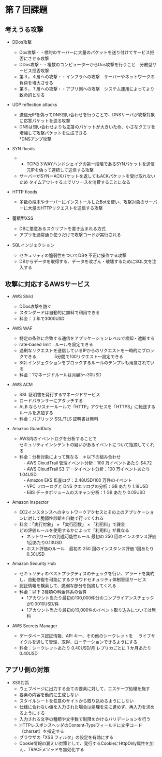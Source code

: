 # 第７回課題 #
## 考えうる攻撃 ##
- DDos攻撃
  - Dos攻撃・・標的のサーバーに大量のパケットを送り付けてサービス拒否にさせる攻撃
  - DDos攻撃・・複数のコンピューターからDos攻撃を行うこと　分散型サービス拒否攻撃
  - 第３，４層への攻撃・・インフラへの攻撃　サーバーやネットワークの負荷を増大させる
  - 第６，７層への攻撃・・アプリ側への攻撃　システム運用によってより致命的となる

- UDP reflection attacks
  - 送信元IPを偽ってDNS問い合わせを行うことで、DNSサーバが攻撃対象に応答パケットを送る攻撃
  - DNSは問い合わせよりも応答のパケットが大きいため、小さなクエリを増幅して攻撃パケットを生成できる  
    *DNSアンプ攻撃

- SYN floods
  - - TCPの３WAYハンドシェイクの第一段階であるSYNパケットを送信元IPを偽って連続して送信する攻撃
  - サーバーがSYNーACKパケットを返してもACKパケットを受け取れないため
    タイムアウトするまでリソースを消費することになる

- HTTP floods
  - 多数の端末やサーバーにインストールしたBotを使い、攻撃対象のサーバーに大量のHTTPリクエストを送信する攻撃

- 蓄積型XSS
  - DBに悪意あるスクリプトを書き込まれる方式
  - アプリを通常通り使うだけで攻撃コードが実行される

- SQLインジェクション
  - セキュリティの脆弱性をついてDBを不正に操作する攻撃
  - DBからデータを取得する、データを改ざん・破壊するためにSQL文を注入する

## 攻撃に対応するAWSサービス ##
- AWS Shild
  - DDos攻撃を防ぐ
  - スタンダードは自動的に無料で利用できる
  - 料金：１年で3000USD

- AWS WAF
  - 特定の条件に合致する通信をアプリケーションレベルで検知・遮断する
  - rate-based limit　ルールを設定できる
  - 過剰なリクエストを送信しているIPからのリクエストを一時的にブロックできる
　　　　5分間で100リクエスト～設定できる
  - SQLインジェクションをブロックするルールのテンプレも用意されている
  - 料金：1マネージドルールは月額5～30USD

- AWS ACM
  - SSL 証明書を発行するマネージドサービス
  - ロードバランサーにアタッチする
  - ALB ならリスナールールで「HTTP」アクセスを「HTTPS」に転送するルールを追加する
  - 料金：パブリック SSL/TLS 証明書は無料

- Amazon GuardDuty
  - AWS内のイベントログを分析することで  
    セキュリティインシデントの疑いがあるイベントについて指摘してくれる  
  - 料金：分析対象によって異なる　＊以下の組み合わせ  
　- AWS CloudTrail 管理イベント分析：100 万イベントあたり $4.72  
　- AWS CloudTrail S3 データイベント分析：100 万イベントあたり 1.04USD  
　- Amazon EKS 監査ログ：2.48USD/100 万件のイベント  
　- VPC フローログと DNS クエリログの分析：GB あたり 1.18USD  
　- EBS データボリュームのスキャン分析：1 GB あたり 0.05USD

- Amazon Inspector
  - EC2インスタンスへのネットワークアクセスとその上のアプリケーションに対して脆弱性診断を自動で行ってくれる
  - 料金：「実行対象」 × 「実行回数」 × 「利用料」で課金  
    どの評価ルールを使用するかによって「利用料」が異なる  
    - ネットワークの到達可能性ルール 最初の 250 回のインスタンス評価 1回あたり0.13USD
    - ホスト評価のルール　最初の 250 回のインスタンス評価 1回あたり0.30USD
    

- Amazon Security Hub
  - セキュリティのベストプラクティスのチェックを行い、アラートを集約し、自動修復を可能にするクラウドセキュリティ体制管理サービス
  - 認証情報を検索して、脆弱な部分を指摘してくれる
  - 料金：以下 2種類の料金体系の合算
    - 1アカウント当たり最初の100,000件分のコンプライアンスチェックが0.0010USD/件
    - 1アカウント当たり最初の10,000件のイベント取り込みについては無料
  
- AWS Secrets Manager
  - データベース認証情報、API キー、その他のシークレットを
  　ライフサイクルを通して管理、取得、ローテーションできるようにする
  - 料金：シークレットあたり 0.40USD/月 レプリカごとに 1 か月あたり 0.40USD

## アプリ側の対策 ##
- XSS対策
  - ウェブページに出力する全ての要素に対して、エスケープ処理を施す
  - <script>...</script> 要素の内容を動的に生成しない
  - スタイルシートを任意のサイトから取り込めるようにしない
  - 仕様に合わない値を入力された場合は処理を先に進めず、再入力を求めるようにする
  - 入力される文字の種類や文字数で制限をかけるバリデーションを行う
  - HTTPレスポンスヘッダのContent-Typeフィールドに文字コード（charset）を指定する
  - ブラウザの「XSS フィルタ」の設定を有効にする
  - Cookie情報の漏えい対策として、発行するCookieにHttpOnly属性を加え、TRACEメソッドを無効化する


